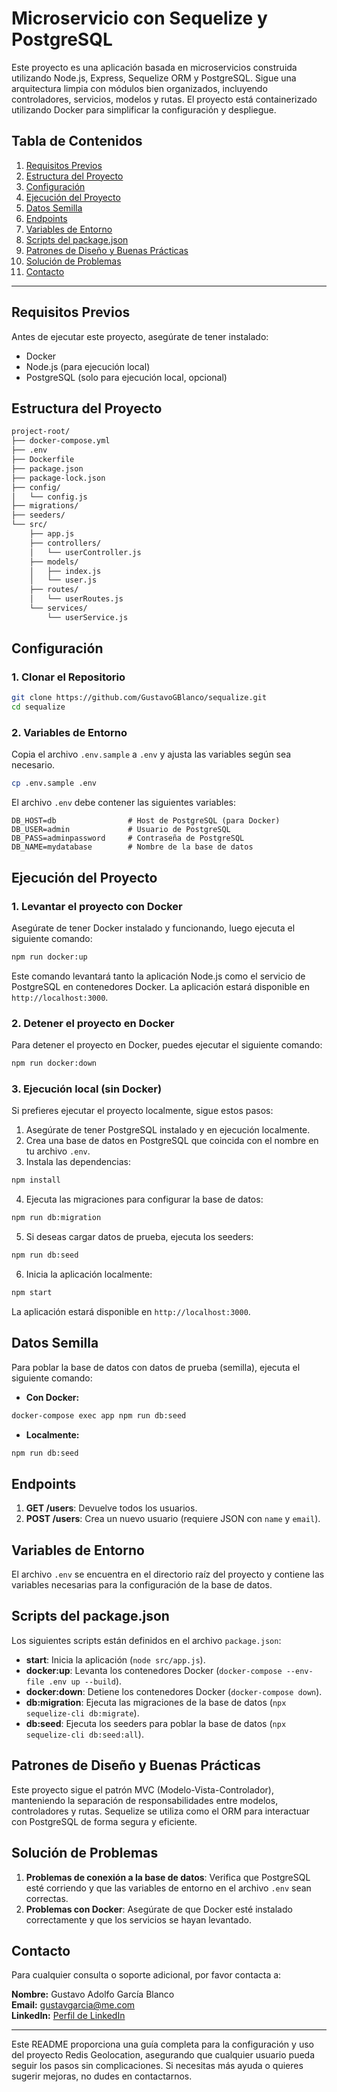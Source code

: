 
# Microservicio con Sequelize y PostgreSQL

Este proyecto es una aplicación basada en microservicios construida utilizando Node.js, Express, Sequelize ORM y PostgreSQL. Sigue una arquitectura limpia con módulos bien organizados, incluyendo controladores, servicios, modelos y rutas. El proyecto está containerizado utilizando Docker para simplificar la configuración y despliegue.

## Tabla de Contenidos

1. [Requisitos Previos](#requisitos-previos)
2. [Estructura del Proyecto](#estructura-del-proyecto)
3. [Configuración](#configuración)
4. [Ejecución del Proyecto](#ejecución-del-proyecto)
5. [Datos Semilla](#datos-semilla)
6. [Endpoints](#endpoints)
7. [Variables de Entorno](#variables-de-entorno)
8. [Scripts del package.json](#scripts-del-package-json)
9. [Patrones de Diseño y Buenas Prácticas](#patrones-de-diseño-y-buenas-prácticas)
10. [Solución de Problemas](#solución-de-problemas)
11. [Contacto](#contacto)

---

## Requisitos Previos

Antes de ejecutar este proyecto, asegúrate de tener instalado:

- Docker
- Node.js (para ejecución local)
- PostgreSQL (solo para ejecución local, opcional)

## Estructura del Proyecto

```bash
project-root/
├── docker-compose.yml
├── .env
├── Dockerfile
├── package.json
├── package-lock.json
├── config/
│   └── config.js
├── migrations/
├── seeders/
└── src/
    ├── app.js
    ├── controllers/
    │   └── userController.js
    ├── models/
    │   ├── index.js
    │   └── user.js
    ├── routes/
    │   └── userRoutes.js
    └── services/
        └── userService.js
```

## Configuración

### 1. Clonar el Repositorio

```bash
git clone https://github.com/GustavoGBlanco/sequalize.git
cd sequalize
```

### 2. Variables de Entorno

Copia el archivo `.env.sample` a `.env` y ajusta las variables según sea necesario.

```bash
cp .env.sample .env
```

El archivo `.env` debe contener las siguientes variables:

```env
DB_HOST=db                # Host de PostgreSQL (para Docker)
DB_USER=admin             # Usuario de PostgreSQL
DB_PASS=adminpassword     # Contraseña de PostgreSQL
DB_NAME=mydatabase        # Nombre de la base de datos
```

## Ejecución del Proyecto

### 1. Levantar el proyecto con Docker

Asegúrate de tener Docker instalado y funcionando, luego ejecuta el siguiente comando:

```bash
npm run docker:up
```

Este comando levantará tanto la aplicación Node.js como el servicio de PostgreSQL en contenedores Docker. La aplicación estará disponible en `http://localhost:3000`.

### 2. Detener el proyecto en Docker

Para detener el proyecto en Docker, puedes ejecutar el siguiente comando:

```bash
npm run docker:down
```

### 3. Ejecución local (sin Docker)

Si prefieres ejecutar el proyecto localmente, sigue estos pasos:

1. Asegúrate de tener PostgreSQL instalado y en ejecución localmente.
2. Crea una base de datos en PostgreSQL que coincida con el nombre en tu archivo `.env`.
3. Instala las dependencias:

```bash
npm install
```

4. Ejecuta las migraciones para configurar la base de datos:

```bash
npm run db:migration
```

5. Si deseas cargar datos de prueba, ejecuta los seeders:

```bash
npm run db:seed
```

6. Inicia la aplicación localmente:

```bash
npm start
```

La aplicación estará disponible en `http://localhost:3000`.

## Datos Semilla

Para poblar la base de datos con datos de prueba (semilla), ejecuta el siguiente comando:

- **Con Docker:**

```bash
docker-compose exec app npm run db:seed
```

- **Localmente:**

```bash
npm run db:seed
```

## Endpoints

1. **GET /users**: Devuelve todos los usuarios.
2. **POST /users**: Crea un nuevo usuario (requiere JSON con `name` y `email`).

## Variables de Entorno

El archivo `.env` se encuentra en el directorio raíz del proyecto y contiene las variables necesarias para la configuración de la base de datos.

## Scripts del package.json

Los siguientes scripts están definidos en el archivo `package.json`:

- **start**: Inicia la aplicación (`node src/app.js`).
- **docker:up**: Levanta los contenedores Docker (`docker-compose --env-file .env up --build`).
- **docker:down**: Detiene los contenedores Docker (`docker-compose down`).
- **db:migration**: Ejecuta las migraciones de la base de datos (`npx sequelize-cli db:migrate`).
- **db:seed**: Ejecuta los seeders para poblar la base de datos (`npx sequelize-cli db:seed:all`).

## Patrones de Diseño y Buenas Prácticas

Este proyecto sigue el patrón MVC (Modelo-Vista-Controlador), manteniendo la separación de responsabilidades entre modelos, controladores y rutas. Sequelize se utiliza como el ORM para interactuar con PostgreSQL de forma segura y eficiente.

## Solución de Problemas

1. **Problemas de conexión a la base de datos**: Verifica que PostgreSQL esté corriendo y que las variables de entorno en el archivo `.env` sean correctas.
2. **Problemas con Docker**: Asegúrate de que Docker esté instalado correctamente y que los servicios se hayan levantado.

## Contacto

Para cualquier consulta o soporte adicional, por favor contacta a:

**Nombre:** Gustavo Adolfo García Blanco  
**Email:** [gustavgarcia@me.com](mailto:gustavgarcia@me.com)  
**LinkedIn:** [Perfil de LinkedIn](https://www.linkedin.com/in/gustavogblanco)

---

Este README proporciona una guía completa para la configuración y uso del proyecto Redis Geolocation, asegurando que cualquier usuario pueda seguir los pasos sin complicaciones. Si necesitas más ayuda o quieres sugerir mejoras, no dudes en contactarnos.
